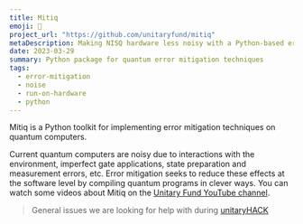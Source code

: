 ```yaml
---
title: Mitiq
emoji: 🌴
project_url: "https://github.com/unitaryfund/mitiq"
metaDescription: Making NISQ hardware less noisy with a Python-based error mitigating package.
date: 2023-03-29
summary: Python package for quantum error mitigation techniques
tags:
  - error-mitigation
  - noise
  - run-on-hardware
  - python
---
```


Mitiq is a Python toolkit for implementing error mitigation techniques on quantum computers.

Current quantum computers are noisy due to interactions with the environment, imperfect gate applications, state preparation and measurement errors, etc. Error mitigation seeks to reduce these effects at the software level by compiling quantum programs in clever ways. You can watch some videos about Mitiq on the [Unitary Fund YouTube channel](https://www.youtube.com/watch?v=5KDQtWzJcfw&list=PL-VMs2BCTI_lklMMfY4iMdETT19rgZe5o).

> General issues we are looking for help with during [unitaryHACK](https://github.com/unitaryfund/mitiq/contribute)

